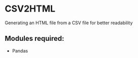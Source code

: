 # CSV2HTML
Generating an HTML file from a CSV file for better readability

## Modules required:
* Pandas
